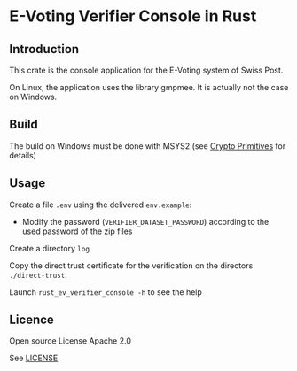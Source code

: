 # E-Voting Verifier Console in Rust

## Introduction

This crate is the console application for the E-Voting system of Swiss Post.

On Linux, the application uses the library gmpmee. It is actually not the case on Windows.

## Build

The build on Windows must be done with MSYS2 (see [Crypto Primitives](https://github.com/de-mo/rust_ev_crypto_primitives) for details)

## Usage

Create a file `.env` using the delivered `env.example`:
- Modify the password (`VERIFIER_DATASET_PASSWORD`) according to the used password of the zip files

Create a directory `log` 

Copy the direct trust certificate for  the verification on the directors `./direct-trust`.

Launch `rust_ev_verifier_console -h` to see the help

## Licence

Open source License Apache 2.0

See [LICENSE](LICENSE)

